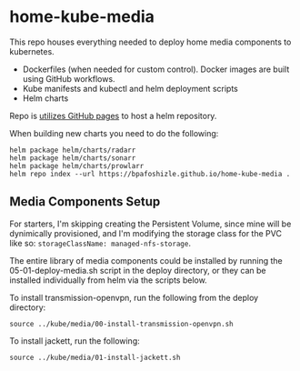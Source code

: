 # home-kube-media
This repo houses everything needed to deploy home media components to kubernetes.

- Dockerfiles (when needed for custom control). Docker images are built using GitHub workflows.
- Kube manifests and kubectl and helm deployment scripts
- Helm charts

Repo is [utilizes GitHub pages](https://www.opcito.com/blogs/creating-helm-repository-using-github-pages) to host a helm repository. 

When building new charts you need to do the following:

```
helm package helm/charts/radarr
helm package helm/charts/sonarr
helm package helm/charts/prowlarr
helm repo index --url https://bpafoshizle.github.io/home-kube-media .
```

## Media Components Setup

For starters, I'm skipping creating the Persistent Volume, since mine will be dynimically provisioned, and I'm modifying the storage class for the PVC like so: `storageClassName: managed-nfs-storage`.

The entire library of media components could be installed by running the 05-01-deploy-media.sh script in the deploy directory, or they can be installed individually from helm via the scripts below.

To install transmission-openvpn, run the following from the deploy directory:

`source ../kube/media/00-install-transmission-openvpn.sh`

To install jackett, run the following: 

`source ../kube/media/01-install-jackett.sh`
